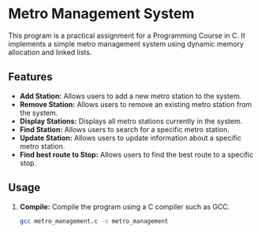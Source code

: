 # Metro Management System

This program is a practical assignment for a Programming Course in C. It implements a simple metro management system using dynamic memory allocation and linked lists.

## Features

- **Add Station:** Allows users to add a new metro station to the system.
- **Remove Station:** Allows users to remove an existing metro station from the system.
- **Display Stations:** Displays all metro stations currently in the system.
- **Find Station:** Allows users to search for a specific metro station.
- **Update Station:** Allows users to update information about a specific metro station.
- **Find best route to Stop:** Allows users to find the best route to a specific stop.

## Usage

1. **Compile:** Compile the program using a C compiler such as GCC.
   ```bash
   gcc metro_management.c -o metro_management
